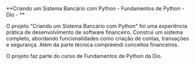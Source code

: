 **Criando um Sistema Bancário com Python - Fundamentos de Python - Dio - **

O projeto "Criando um Sistema Bancário com Python" foi uma experiência prática de desenvolvimento de software financeiro. 
Construi um sistema completo, abordando funcionalidades como criação de contas, transações e segurança. Além da parte técnica compreendi conceitos financeiros.

O projeto faz parte do curso de Fundamentos de Python da Dio.

